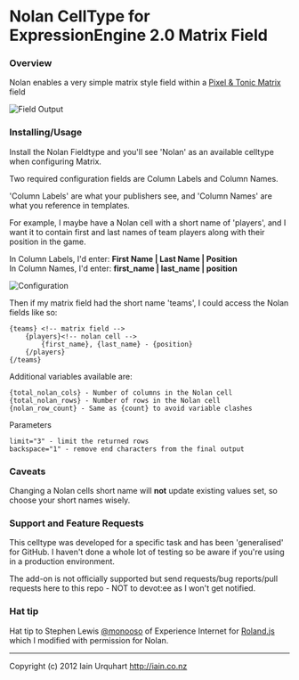 # Nolan CellType for ExpressionEngine 2.0 Matrix Field

### Overview

Nolan enables a very simple matrix style field within a [Pixel & Tonic Matrix](http://pixelandtonic.com/matrix) field

![Field Output](http://iain.co.nz/dev/nolan_field2.png)

### Installing/Usage
Install the Nolan Fieldtype and you'll see 'Nolan' as an available celltype when configuring Matrix.

Two required configuration fields are Column Labels and Column Names.

'Column Labels' are what your publishers see, and 'Column Names' are what you reference in templates.

For example, I maybe have a Nolan cell with a short name of 'players', and I want it to contain first and last names of team players along with their position in the game.

In Column Labels, I'd enter: **First Name | Last Name | Position** <br />
In Column Names, I'd enter: **first_name | last_name | position**

![Configuration](http://iain.co.nz/dev/nolan_config.png)

Then if my matrix field had the short name 'teams', I could access the Nolan fields like so:

	{teams} <!-- matrix field -->
		{players}<!-- nolan cell -->
			{first_name}, {last_name} - {position}
		{/players}
	{/teams}

Additional variables available are:

	{total_nolan_cols} - Number of columns in the Nolan cell
	{total_nolan_rows} - Number of rows in the Nolan cell
	{nolan_row_count} - Same as {count} to avoid variable clashes

Parameters

	limit="3" - limit the returned rows
	backspace="1" - remove end characters from the final output


### Caveats
Changing a Nolan cells short name will **not** update existing values set, so choose your short names wisely.

### Support and Feature Requests
This celltype was developed for a specific task and has been 'generalised' for GitHub. I haven't done a whole lot of testing so be aware if you're using in a production environment.

The add-on is not officially supported but send requests/bug reports/pull requests here to this repo - NOT to devot:ee as I won't get notified. 

### Hat tip

Hat tip to Stephen Lewis [@monooso](http://twitter.com/monooso) of Experience Internet for [Roland.js](https://github.com/experience/jquery.roland.js) which I modified with permission for Nolan.

* * *

Copyright (c) 2012 Iain Urquhart
http://iain.co.nz
